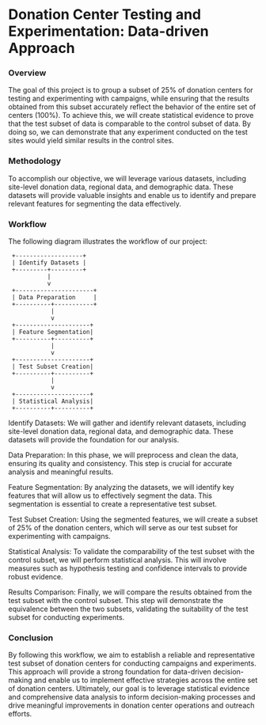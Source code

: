 # Donation Center Testing and Experimentation: Data-driven Approach

### Overview
The goal of this project is to group a subset of 25% of donation centers for testing and experimenting with campaigns, while ensuring that the results obtained from this subset accurately reflect the behavior of the entire set of centers (100%). To achieve this, we will create statistical evidence to prove that the test subset of data is comparable to the control subset of data. By doing so, we can demonstrate that any experiment conducted on the test sites would yield similar results in the control sites.

### Methodology
To accomplish our objective, we will leverage various datasets, including site-level donation data, regional data, and demographic data. These datasets will provide valuable insights and enable us to identify and prepare relevant features for segmenting the data effectively.

### Workflow
The following diagram illustrates the workflow of our project:

     +-------------------+
     | Identify Datasets |
     +---------+---------+
               |
               v
     +----------------------+
     | Data Preparation     |
     +----------+-----------+
                |
                v
     +---------------------+
     | Feature Segmentation|
     +----------+----------+
                |
                v
     +---------------------+
     | Test Subset Creation|
     +----------+----------+
                |
                v
     +---------------------+
     | Statistical Analysis|
     +----------+----------+

Identify Datasets: We will gather and identify relevant datasets, including site-level donation data, regional data, and demographic data. These datasets will provide the foundation for our analysis.

Data Preparation: In this phase, we will preprocess and clean the data, ensuring its quality and consistency. This step is crucial for accurate analysis and meaningful results.

Feature Segmentation: By analyzing the datasets, we will identify key features that will allow us to effectively segment the data. This segmentation is essential to create a representative test subset.

Test Subset Creation: Using the segmented features, we will create a subset of 25% of the donation centers, which will serve as our test subset for experimenting with campaigns.

Statistical Analysis: To validate the comparability of the test subset with the control subset, we will perform statistical analysis. This will involve measures such as hypothesis testing and confidence intervals to provide robust evidence.

Results Comparison: Finally, we will compare the results obtained from the test subset with the control subset. This step will demonstrate the equivalence between the two subsets, validating the suitability of the test subset for conducting experiments.

### Conclusion
By following this workflow, we aim to establish a reliable and representative test subset of donation centers for conducting campaigns and experiments. This approach will provide a strong foundation for data-driven decision-making and enable us to implement effective strategies across the entire set of donation centers. Ultimately, our goal is to leverage statistical evidence and comprehensive data analysis to inform decision-making processes and drive meaningful improvements in donation center operations and outreach efforts.
